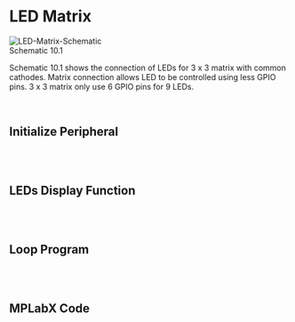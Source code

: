 # LED Matrix
![LED-Matrix-Schematic](https://github.com/user-attachments/assets/e9a5025c-eb2d-4959-af3a-1a166a27fa6a)
<br/>
Schematic 10.1

Schematic 10.1 shows the connection of LEDs for 3 x 3 matrix with common cathodes. Matrix connection allows LED to be controlled using less GPIO pins. 3 x 3 matrix only use 6 GPIO pins for 9 LEDs.
<br/>

<br/>

## Initialize Peripheral

<br/>

<br/>

## LEDs Display Function

<br/>

<br/>

## Loop Program

<br/>

<br/>

## MPLabX Code

<br/>

<br/>

